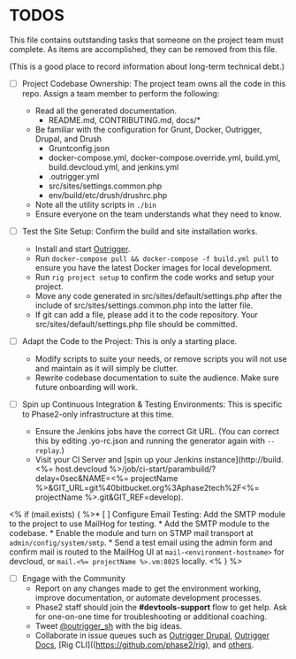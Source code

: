 # TODOS

This file contains outstanding tasks that someone on the project team must
complete. As items are accomplished, they can be removed from this file.

(This is a good place to record information about long-term technical debt.)

* [ ] Project Codebase Ownership: The project team owns all the code in this repo. Assign a team member to perform the following:
    * Read all the generated documentation.
        * README.md, CONTRIBUTING.md, docs/*
    * Be familiar with the configuration for Grunt, Docker, Outrigger, Drupal, and Drush
        * Gruntconfig.json
        * docker-compose.yml, docker-compose.override.yml, build.yml, build.devcloud.yml, and jenkins.yml
        * .outrigger.yml
        * src/sites/settings.common.php
        * env/build/etc/drush/drushrc.php
    * Note all the utility scripts in `./bin`
    * Ensure everyone on the team understands what they need to know.

* [ ] Test the Site Setup: Confirm the build and site installation works.
    * Install and start [Outrigger](http://docs.outrigger.sh/).
    * Run  `docker-compose pull && docker-compose -f build.yml pull` to ensure you have the latest Docker images for local development.
    * Run `rig project setup` to confirm the code works and setup your project.
    * Move any code generated in src/sites/default/settings.php after the include of src/sites/settings.common.php into the latter file.
    * If git can add a file, please add it to the code repository. Your src/sites/default/settings.php file should be committed.

* [ ] Adapt the Code to the Project: This is only a starting place.
    * Modify scripts to suite your needs, or remove scripts you will not use and maintain as it will simply be clutter.
    * Rewrite codebase documentation to suite the audience. Make sure future onboarding will work.

* [ ] Spin up Continuous Integration & Testing Environments: This is specific to Phase2-only infrastructure at this time.
    * Ensure the Jenkins jobs have the correct Git URL. (You can correct this by editing .yo-rc.json and running the generator again with `--replay`.)
    * Visit your CI Server and [spin up your Jenkins instance](http://build.<%= host.devcloud %>/job/ci-start/parambuild/?delay=0sec&NAME=<%= projectName %>&GIT_URL=git%40bitbucket.org%3Aphase2tech%2F<%= projectName %>.git&GIT_REF=develop).

<% if (mail.exists) { %>* [ ] Configure Email Testing: Add the SMTP module to the project to use MailHog for testing.
    * Add the SMTP module to the codebase.
    * Enable the module and turn on STMP mail transport at `admin/config/system/smtp`.
    * Send a test email using the admin form and confirm mail is routed to the MailHog UI at `mail-<environment-hostname>` for devcloud, or `mail.<%= projectName %>.vm:8025` locally.
<% } %>
* [ ] Engage with the Community
    * Report on any changes made to get the environment working, improve documentation, or automate development processes.
    * Phase2 staff should join the **#devtools-support** flow to get help. Ask for one-on-one time for troubleshooting or additional coaching.
    * Tweet [@outrigger_sh](https://twitter.com/outrigger_sh) with the big ideas.
    * Collaborate in issue queues such as [Outrigger Drupal](https://github.com/phase2/generator-outrigger-drupal), [Outrigger Docs](https://github.com/phase2/outrigger-docs), [Rig CLI]((https://github.com/phase2/rig), and [others](https://github.com/search?q=topic%3Aoutrigger+org%3Aphase2&type=Repositories).
